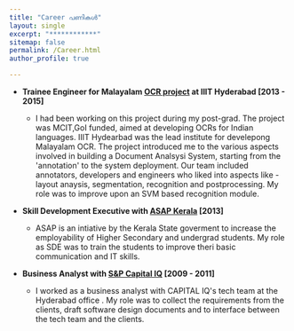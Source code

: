 ```yaml
---
title: "Career പണികൾ"
layout: single
excerpt: "************"
sitemap: false
permalink: /Career.html
author_profile: true

---
```


-  **Trainee Engineer for Malayalam [OCR project][1] at IIIT Hyderabad  [2013 - 2015]**
	- I had been working on this project during my post-grad. The project was MCIT,GoI  funded, aimed at developing OCRs for Indian languages. IIIT Hydearbad was the lead institute for develepong Malayalam OCR. The project introduced me to the various aspects involved in building a Document Analsysi System, starting from the 'annotation' to the system deployment. Our team included annotators, developers and engineers who liked into aspects like - layout anaysis, segmentation, recognition and postprocessing. My role was to  improve upon an SVM based recognition module.

-  **Skill Development Executive with [ASAP Kerala][2]  [2013]**
	- ASAP is an intiative by the Kerala State goverment to increase the employability of Higher Secondary and undergrad students. My role as SDE was to train the students to improve theri basic communication and IT skills.

-  **Business Analyst with [S&P Capital IQ][3] [2009 - 2011]**
	- I worked as a business analyst with CAPITAL IQ's tech team at the Hyderabad office . My role was to collect the requirements from the clients, draft software design documents and to interface between the tech team and the clients.


[1]: http://ocr.tdil-dc.gov.in/%28S%282ptjijnfhyymf4l5nooaqcll%29%29/default.aspx
[2]:http://asapkerala.gov.in/
[3]:https://www.spcapitaliq.com/
